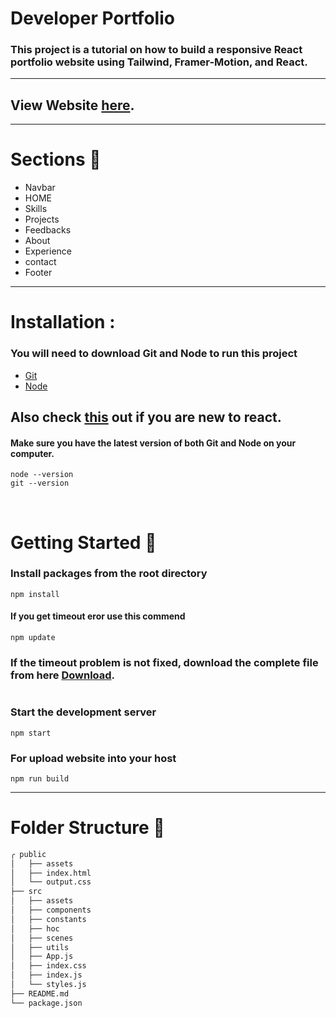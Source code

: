 # Developer Portfolio

### This project is a tutorial on how to build a responsive React portfolio website using Tailwind, Framer-Motion, and React.

---


## View Website [here](http://rafaziportfolio.ir/).

---

# Sections :bookmark:

- Navbar
- HOME
- Skills
- Projects
- Feedbacks
- About
- Experience
- contact
- Footer


---

# Installation :

### You will need to download Git and Node to run this project

- [Git](https://git-scm.com/downloads)
- [Node](https://nodejs.org/en/download/)

## Also check [this](https://reactjs.org/docs/create-a-new-react-app.html) out if you are new to react.

#### Make sure you have the latest version of both Git and Node on your computer.

```
node --version
git --version
```

<br />

# Getting Started :dart:


### Install packages from the root directory

```
npm install
```


#### If you get timeout eror use this commend

```
npm update
```
### If the timeout problem is not fixed, download the complete file from here [Download](https://s29.picofile.com/d/8465246492/da1818a8-3510-4bbf-a560-5e49d6973503/portfolio.rar).
```
```

### Start the development server

```
npm start
```

### For upload website into your host

```
npm run build
```

---

# Folder Structure :open_file_folder:

```bash
╭ public
│   ├── assets
│   ├── index.html
│   └── output.css
├── src
│   ├── assets
│   ├── components
│   ├── constants
│   ├── hoc
│   ├── scenes
│   ├── utils
│   ├── App.js
│   ├── index.css
│   ├── index.js
│   └── styles.js
├── README.md
└── package.json
```
